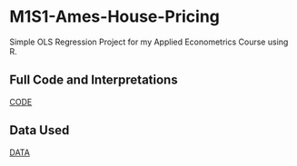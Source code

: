 # M1S1-Ames-House-Pricing
 Simple OLS Regression Project for my Applied Econometrics Course using R.

## Full Code and Interpretations
[CODE](R-Code.md)

## Data Used
[DATA](https://vincentarelbundock.github.io/Rdatasets/doc/openintro/ames.html)
